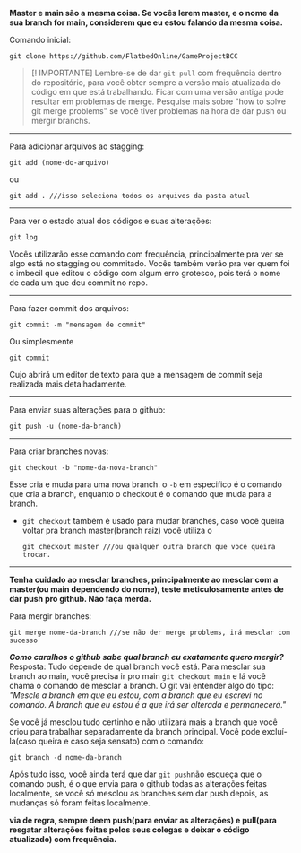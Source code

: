 **Master e main são a mesma coisa. Se vocês lerem master, e o nome da sua branch for main, considerem que eu estou falando da mesma coisa.**

Comando inicial:
```shell
git clone https://github.com/FlatbedOnline/GameProjectBCC
```

>[! IMPORTANTE]
>Lembre-se de dar `git pull` com frequência dentro do repositório, para você obter sempre a versão mais atualizada do código em que está trabalhando. Ficar com uma versão antiga pode resultar em problemas de merge. Pesquise mais sobre "how to solve git merge problems" se você tiver problemas na hora de dar push ou mergir branchs. 

---

Para adicionar arquivos ao stagging:
```shell
git add (nome-do-arquivo)
```
ou
```shell
git add . ///isso seleciona todos os arquivos da pasta atual
```

---

Para ver o estado atual dos códigos e suas alterações:
```shell
git log
```
Vocês utilizarão esse comando com frequência, principalmente pra ver se algo está no stagging ou commitado. Vocês também verão pra ver quem foi o imbecil que editou o código com algum erro grotesco, pois terá o nome de cada um que deu commit no repo.

---

Para fazer commit dos arquivos:

```shell
git commit -m "mensagem de commit"
```

Ou simplesmente
```shell
git commit
```
Cujo abrirá um editor de texto para que a mensagem de commit seja realizada mais detalhadamente.

---

Para enviar suas alterações para o github:

```shell
git push -u (nome-da-branch)
```

---

Para criar branches novas:

```shell
git checkout -b "nome-da-nova-branch"
```
Esse cria e muda para uma nova branch. o `-b` em especifico é o comando que cria a branch, enquanto o checkout é o comando que muda para a branch.

- `git checkout` também é usado para mudar branches, caso você queira voltar pra branch master(branch raiz) você utiliza o 
	```shell
	git checkout master ///ou qualquer outra branch que você queira trocar.
	```

---
**Tenha cuidado ao mesclar branches, principalmente ao mesclar com a master(ou main dependendo do nome), teste meticulosamente antes de dar push pro github. Não faça merda.**

Para mergir branches: 
```shell
git merge nome-da-branch ///se não der merge problems, irá mesclar com sucesso
```

***Como caralhos o github sabe qual branch eu exatamente quero mergir?***
	Resposta: Tudo depende de qual branch você está. Para mesclar sua branch ao main, você precisa ir pro main `git checkout main` e lá você chama o comando de mesclar a branch. O git vai entender algo do tipo:
	*"Mescle a branch em que eu estou, com a branch que eu escrevi no comando. A branch que eu estou é a que irá ser alterada e permanecerá."*

Se você já mesclou tudo certinho e não utilizará mais a branch que você criou para trabalhar separadamente da branch principal. Você pode excluí-la(caso queira e caso seja sensato) com o comando:
```shell
git branch -d nome-da-branch
```

Após tudo isso, você ainda terá que dar `git push`não esqueça que o comando push, é o que envia para o github todas as alterações feitas localmente, se você só mesclou as branches sem dar push depois, as mudanças só foram feitas localmente.

**via de regra, sempre deem push(para enviar as alterações) e pull(para resgatar alterações feitas pelos seus colegas e deixar o código atualizado) com frequência.**
